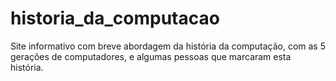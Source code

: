 # historia_da_computacao
Site informativo com breve abordagem da história da computação, com as 5 gerações de computadores, e algumas pessoas que marcaram esta história.
